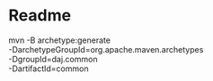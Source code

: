 # Readme

mvn -B archetype:generate \
  -DarchetypeGroupId=org.apache.maven.archetypes \
  -DgroupId=daj.common \
  -DartifactId=common
